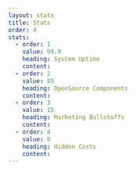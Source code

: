 ```yaml
---
layout: stats
title: Stats
order: 4
stats:
  - order: 1
    value: 99.9
    heading: System Uptime
    content:
  - order: 2
    value: 85
    heading: OpenSource Components
    content:
  - order: 3
    value: 15
    heading: Marketing Bullstuffs
    content:
  - order: 4
    value: 0
    heading: Hidden Costs
    content:
---
```

